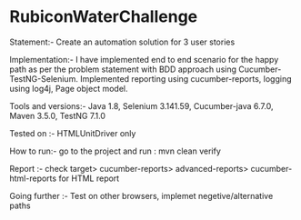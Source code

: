 # RubiconWaterChallenge

Statement:- Create an automation solution for 3 user stories

Implementation:- I have implemented end to end scenario for the happy path as per the problem statement with BDD approach using Cucumber-TestNG-Selenium. Implemented reporting using cucumber-reports, logging using log4j, Page object model. 

Tools and versions:- Java 1.8, Selenium 3.141.59, Cucumber-java 6.7.0, Maven 3.5.0, TestNG 7.1.0

Tested on :- HTMLUnitDriver only 

How to run:- go to the project and run : mvn clean verify

Report :- check target> cucumber-reports> advanced-reports> cucumber-html-reports for HTML report

Going further :- Test on other browsers, implemet negetive/alternative paths
